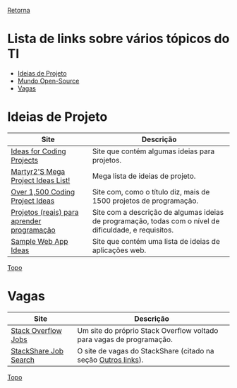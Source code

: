 [Retorna](README.md)

# Lista de links sobre vários tópicos do TI

- [Ideias de Projeto](#ideias)
- [Mundo Open-Source](#mundo-open-source)
- [Vagas](#vagas)

# <a name="ideias"></a>Ideias de Projeto

| Site                                                                                                                           | Descrição                                                                                              |
|--------------------------------------------------------------------------------------------------------------------------------|--------------------------------------------------------------------------------------------------------|
| [Ideas for Coding Projects](https://www.codeconquest.com/programming-projects/ideas-for-programming-projects/)                 | Site que contém algumas ideias para projetos.                                                          |
| [Martyr2'S Mega Project Ideas List!](https://www.dreamincode.net/forums/topic/78802-martyr2s-mega-project-ideas-list/)         | Mega lista de ideias de projeto.                                                                       |
| [Over 1,500 Coding Project Ideas](https://www.linuxtrainingacademy.com/projects/)                                              | Site com, como o título diz, mais de 1500 projetos de programação.                                     |
| [Projetos (reais) para aprender programação](https://www.tiagogouvea.com.br/profissional/projetos-reais-aprender-programacao/) | Site com a descrição de algumas ideias de programação, todas com o nível de dificuldade, e requisitos. |
| [Sample Web App Ideas](https://flaviocopes.com/sample-app-ideas/)                                                              | Site que contém uma lista de ideias de aplicações web.                                                 |

<a href="#">Topo</a>

# Vagas

| Site                                                  | Descrição                                                                                   |
|-------------------------------------------------------|---------------------------------------------------------------------------------------------|
| [Stack Overflow Jobs](https://stackoverflow.com/jobs) | Um site do próprio Stack Overflow voltado para vagas de programação.                        |
| [StackShare Job Search](https://stackshare.io/jobs)   | O site de vagas do StackShare (citado na seção <a href="#outros-links-1">Outros links</a>). |

<a href="#">Topo</a>